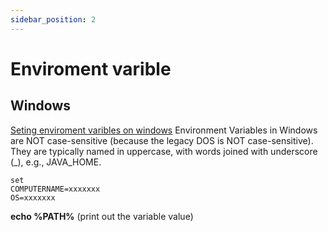 ```yaml
---
sidebar_position: 2
---
```


# Enviroment varible

## Windows
[Seting enviroment varibles on windows](https://www3.ntu.edu.sg/home/ehchua/programming/howto/Environment_Variables.html)
Environment Variables in Windows are NOT case-sensitive (because the legacy DOS is NOT case-sensitive). They are typically named in uppercase, with words joined with underscore (_), e.g., JAVA_HOME.
```
set
COMPUTERNAME=xxxxxxx
OS=xxxxxxx
```

**echo %PATH%** (print out the variable value)